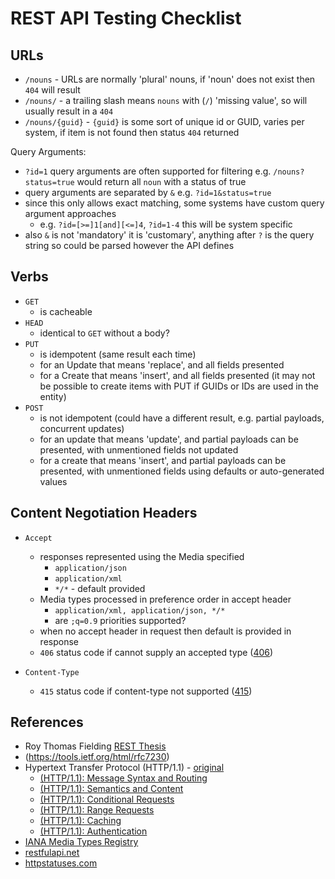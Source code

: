 # REST API Testing Checklist

## URLs

- `/nouns` - URLs are normally 'plural' nouns, if 'noun' does not exist then `404` will result
- `/nouns/` - a trailing slash means `nouns` with (`/`) 'missing value', so will usually result in a `404`
- `/nouns/{guid}` - `{guid}` is some sort of unique id or GUID, varies per system, if item is not found then status `404` returned

Query Arguments:

- `?id=1` query arguments are often supported for filtering e.g. `/nouns?status=true` would return all `noun` with a status of true
- query arguments are separated by `&` e.g. `?id=1&status=true`
- since this only allows exact matching, some systems have custom query argument approaches
   - e.g. `?id=[>=]1[and][<=]4`, `?id=1-4` this will be system specific
- also `&` is not 'mandatory' it is 'customary', anything after `?` is the query string so could be parsed however the API defines


## Verbs

- `GET`
    - is cacheable
- `HEAD`
    - identical to `GET` without a body?
- `PUT`
    - is idempotent (same result each time)
    - for an Update that means 'replace', and all fields presented
    - for a Create that means 'insert', and all fields presented (it may not be possible to create items with PUT if GUIDs or IDs are used in the entity)
- `POST`
    - is not idempotent (could have a different result, e.g. partial payloads, concurrent updates)
    - for an update that means 'update', and partial payloads can be presented, with unmentioned fields not updated
    - for a create that means 'insert', and partial payloads can be presented, with unmentioned fields using defaults or auto-generated values        

## Content Negotiation Headers

- `Accept`
   - responses represented using the Media specified
       - `application/json`
       - `application/xml`
       - `*/*` - default provided
   - Media types processed in preference order in accept header
       - `application/xml, application/json, */*`
       - are `;q=0.9` priorities supported?
   - when no accept header in request then default is provided in response
   - `406` status code if cannot supply an accepted type ([406](https://httpstatuses.com/406))

- `Content-Type`
    - `415` status code if content-type not supported  ([415](https://httpstatuses.com/415))

## References

- Roy Thomas Fielding [REST Thesis](https://www.ics.uci.edu/~fielding/pubs/dissertation/top.htm)
- (https://tools.ietf.org/html/rfc7230)
- Hypertext Transfer Protocol (HTTP/1.1) - [original](https://tools.ietf.org/html/rfc2616)
    - [(HTTP/1.1): Message Syntax and Routing](https://tools.ietf.org/html/rfc7230)
    - [(HTTP/1.1): Semantics and Content](https://tools.ietf.org/html/rfc7231)
    - [(HTTP/1.1): Conditional Requests](https://tools.ietf.org/html/rfc7232)
    - [(HTTP/1.1): Range Requests](https://tools.ietf.org/html/rfc7233)
    - [(HTTP/1.1): Caching](https://tools.ietf.org/html/rfc7234)
    - [(HTTP/1.1): Authentication](https://tools.ietf.org/html/rfc7235)
- [IANA Media Types Registry](https://www.iana.org/assignments/media-types/media-types.xhtml)
- [restfulapi.net](https://restfulapi.net/)
- [httpstatuses.com](https://httpstatuses.com)